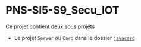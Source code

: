 # PNS-SI5-S9_Secu_IOT

Ce projet contient deux sous projets

- Le projet `Server` ou `Card` dans le dossier [`javacard`](javacard/README.md)